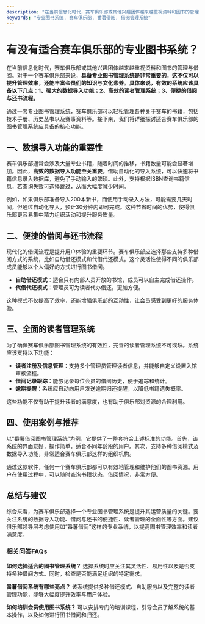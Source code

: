 ```yaml
---
description: "在当前信息化时代，赛车俱乐部或其他兴趣团体越来越重视资料和图书的管理与借阅。对于一个赛车俱乐部来说，**具备专业图书管理系统是非常重要的，这不仅可以提升管理效率，还能丰富会员们的知识与文化素养。具体来说，有效的系统应该具备以下几点：1、强大的数据导入功能；2、高效的读者管理系统；3、便捷的借阅与还书流程。**"
keywords: "专业图书系统, 赛车俱乐部, 番薯借阅, 借阅管理系统"
---
```

# 有没有适合赛车俱乐部的专业图书系统？

在当前信息化时代，赛车俱乐部或其他兴趣团体越来越重视资料和图书的管理与借阅。对于一个赛车俱乐部来说，**具备专业图书管理系统是非常重要的，这不仅可以提升管理效率，还能丰富会员们的知识与文化素养。具体来说，有效的系统应该具备以下几点：1、强大的数据导入功能；2、高效的读者管理系统；3、便捷的借阅与还书流程。**

通过一套专业图书管理系统，赛车俱乐部可以轻松管理各种关于赛车的书籍，包括技术手册、历史丛书以及赛事资料等。接下来，我们将详细探讨适合赛车俱乐部的图书管理系统应具备的核心功能。

## **一、数据导入功能的重要性**

赛车俱乐部通常会涉及大量专业书籍，随着时间的推移，书籍数量可能会显著增加。因此，**高效的数据导入功能至关重要**。借助自动化的导入系统，可以快速将书籍信息录入数据库，避免了手动输入的繁琐。此外，支持根据ISBN查询书籍信息，若查询失败可选择跳过，从而大幅度减少时间。

例如，如果俱乐部准备导入200本新书，而使用手动录入方法，可能需要几天时间，但通过自动化导入，预计30分钟内即可完成。这种节省时间的优势，使得俱乐部更容易集中精力组织活动和提升服务质量。

## **二、便捷的借阅与还书流程**

现代化的借阅流程是提升用户体验的重要环节。赛车俱乐部应选择那些支持多种借阅方式的系统，比如自助借还模式和代借代还模式。这个灵活性使得不同的俱乐部成员能够以个人偏好的方式进行图书借阅。

- **自助借还模式**：适合只有内部人员开放的书馆，成员可以自主完成借还操作。
- **代借代还模式**：管理员可为读者代办借还，更加方便。

这种模式不仅提高了效率，还能增强俱乐部的互动性，让会员感受到更好的服务体验。

## **三、全面的读者管理系统**

为了确保赛车俱乐部图书管理系统的有效性，完善的读者管理系统不可或缺。系统应该支持以下功能：

- **读者注册及信息管理**：支持多个管理员管理读者信息，并能够自定义设置入馆审核流程。
- **借阅记录跟踪**：能够记录每位会员的借阅历史，便于追踪和统计。
- **逾期提醒**：系统应自动向用户发送逾期归还提醒，以降低书籍遗失概率。

这些功能不仅有助于提升读者的满意度，也有助于俱乐部对资源的合理利用。

## **四、使用案例与推荐**

以“番薯借阅图书管理系统”为例，它提供了一整套符合上述标准的功能。首先，该系统的界面友好，操作简单，适合不同年龄段的用户。其次，支持多种借阅模式及数据导入功能，非常适合赛车俱乐部这样的组织机构。

通过这款软件，任何一个赛车俱乐部都可以有效地管理和维护他们的图书资源。用户在使用过程中，可以随时查询书籍状态、借阅情况，非常方便。

## **总结与建议**

综合来看，为赛车俱乐部选择一个专业图书管理系统是提升其运营质量的关键。要关注系统的数据导入功能、借阅与还书的便捷性、读者管理的全面性等方面。建议俱乐部领导层考虑使用如“番薯借阅”这样的专业系统，以提高图书管理效率和读者满意度。

### 相关问答FAQs

**如何选择适合的图书管理系统？**
选择系统时应关注其灵活性、易用性以及是否支持多种借阅方式。同时，检查是否能满足组织的特定需求。

**番薯借阅系统有哪些亮点？**
该系统提供多种借还模式、自助服务以及完整的读者管理功能，能够大幅度提升效率与用户体验。

**如何培训会员使用图书系统？**
可以安排专门的培训课程，引导会员了解系统的基本操作，以及如何进行图书借阅和归还。
